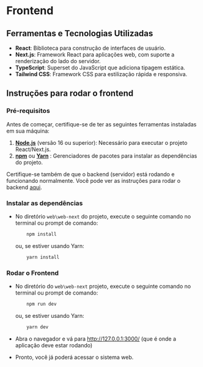 # Frontend


## Ferramentas e Tecnologias Utilizadas
- **React**: Biblioteca para construção de interfaces de usuário.
- **Next.js**: Framework React para aplicações web, com suporte a renderização do lado do servidor.
- **TypeScript**: Superset do JavaScript que adiciona tipagem estática.
- **Tailwind CSS**: Framework CSS para estilização rápida e responsiva.

## Instruções para rodar o frontend

### Pré-requisitos

Antes de começar, certifique-se de ter as seguintes ferramentas instaladas em sua máquina:

1. **[Node.js](https://nodejs.org/en/)** (versão 16 ou superior): Necessário para executar o projeto React/Next.js.
2. **[npm](https://www.npmjs.com/)** ou **[Yarn](https://yarnpkg.com/)** : Gerenciadores de pacotes para instalar as dependências do projeto.

Certifique-se também de que o backend (servidor) está rodando e funcionando normalmente. Você pode ver as instruções para rodar o backend [aqui](../server/README.md).

### Instalar as dependências

-  No diretório `web\web-next` do projeto, execute o seguinte comando no terminal ou prompt de comando:

    ```bash
        npm install
    ```
    ou, se estiver usando Yarn:

    ```bash
        yarn install
    ```
### Rodar o Frontend

- No diretório do `web\web-next` projeto, execute o seguinte comando no terminal ou prompt de comando:

    ```bash
        npm run dev
    ```
    ou, se estiver usando Yarn:
    
    ```bash
        yarn dev
    ```

-  Abra o navegador e vá para http://127.0.0.1:3000/ (que é onde a aplicação deve estar rodando)
- Pronto, você já poderá acessar o sistema web.